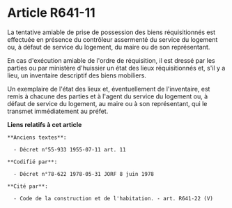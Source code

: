 # Article R641-11

La tentative amiable de prise de possession des biens réquisitionnés est effectuée en présence du contrôleur assermenté du
service du logement ou, à défaut de service du logement, du maire ou de son représentant.

En cas d'exécution amiable de l'ordre de réquisition, il est dressé par les parties ou par ministère d'huissier un état des
lieux réquisitionnés et, s'il y a lieu, un inventaire descriptif des biens mobiliers.

Un exemplaire de l'état des lieux et, éventuellement de l'inventaire, est remis à chacune des parties et à l'agent du service
du logement ou, à défaut de service du logement, au maire ou à son représentant, qui le transmet immédiatement au préfet.

**Liens relatifs à cet article**

	**Anciens textes**:

	  - Décret n°55-933 1955-07-11 art. 11

	**Codifié par**:

	  - Décret n°78-622 1978-05-31 JORF 8 juin 1978

	**Cité par**:

	  - Code de la construction et de l'habitation. - art. R641-22 (V)
